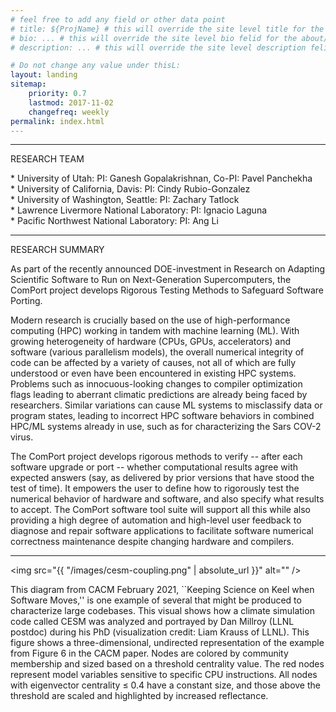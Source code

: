```yaml
---
# feel free to add any field or other data point
# title: ${ProjName} # this will override the site level title for the about/landing page
# bio: ... # this will override the site level bio felid for the about/landing page
# description: ... # this will override the site level description felid for the about/landing page

# Do not change any value under thisL:
layout: landing
sitemap:
    priority: 0.7
    lastmod: 2017-11-02
    changefreq: weekly
permalink: index.html
---
```


<hr>
RESEARCH TEAM

<div class="box">
  <p>
* University of Utah: PI: Ganesh Gopalakrishnan, Co-PI: Pavel Panchekha <br>
* University of California, Davis: PI: Cindy Rubio-Gonzalez <br>
* University of Washington, Seattle: PI: Zachary Tatlock <br>
* Lawrence Livermore National Laboratory: PI: Ignacio Laguna <br>
* Pacific Northwest National Laboratory: PI: Ang Li
  </p>
</div>

<hr>
RESEARCH SUMMARY

As part of the recently announced DOE-investment in Research on
Adapting Scientific Software to Run on Next-Generation Supercomputers,
the ComPort project develops Rigorous Testing Methods to Safeguard
Software Porting.

Modern research is crucially based on the use of high-performance
computing (HPC) working in tandem with machine learning (ML). With
growing heterogeneity of hardware (CPUs, GPUs, accelerators) and
software (various parallelism models), the overall numerical integrity
of code can be affected by a variety of causes, not all of which are
fully understood or even have been encountered in existing HPC
systems. Problems such as innocuous-looking changes to compiler
optimization flags leading to aberrant climatic predictions are
already being faced by researchers. Similar variations can cause ML
systems to misclassify data or program states, leading to incorrect
HPC software behaviors in combined HPC/ML systems already in use, such
as for characterizing the Sars COV-2 virus.

The ComPort project develops rigorous methods to verify -- after each
software upgrade or port -- whether computational results agree with
expected answers (say, as delivered by prior versions that have stood
the test of time). It empowers the user to define how to rigorously
test the numerical behavior of hardware and software, and also specify
what results to accept. The ComPort software tool suite will support
all this while also providing a high degree of automation and
high-level user feedback to diagnose and repair software applications
to facilitate software numerical correctness maintenance despite
changing hardware and compilers.


<hr>

<span class="image left"><img src="{{ "/images/cesm-coupling.png" | absolute_url }}" alt="" /></span>

This diagram from CACM February 2021, ``Keeping Science on Keel when Software Moves,'' is one example of several that might be produced to characterize
large codebases. This visual shows how a climate simulation code called
CESM was analyzed and portrayed by Dan Millroy (LLNL postdoc) during his
PhD (visualization credit: Liam Krauss of LLNL).
This figure shows a three-dimensional, undirected representation of
the example from Figure 6 in the CACM paper.
Nodes are colored by community membership
and sized based on a threshold centrality value. The red nodes
represent model variables sensitive to specific CPU instructions. All
nodes with eigenvector centrality ≤ 0.4 have a constant size, and
those above the threshold are scaled and highlighted by increased
reflectance.








